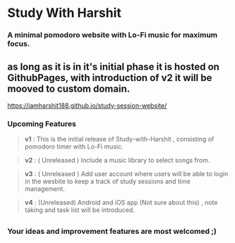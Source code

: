 
# Study With Harshit

### A minimal pomodoro website with Lo-Fi music for maximum focus.

## as long as it is in it's initial phase it is hosted on GithubPages, with introduction of v2 it will be mooved to custom domain.
 https://iamharshit188.github.io/study-session-website/


###  Upcoming Features 
> **v1** : This is the initial release of Study-with-Harshit , consisting of pomodoro timer with Lo-Fi music.

> **v2** : ( Unreleased ) Include a music library to select songs from.

> **v3** : ( Unreleased ) Add user account where users will be able to login in the wesbite to keep a track of study sessions and time management.

>**v4** : (Unreleased) Android and iOS app (Not sure about this) , note taking and task list will be introduced.

##

### Your ideas and improvement features are most welcomed ;) 
